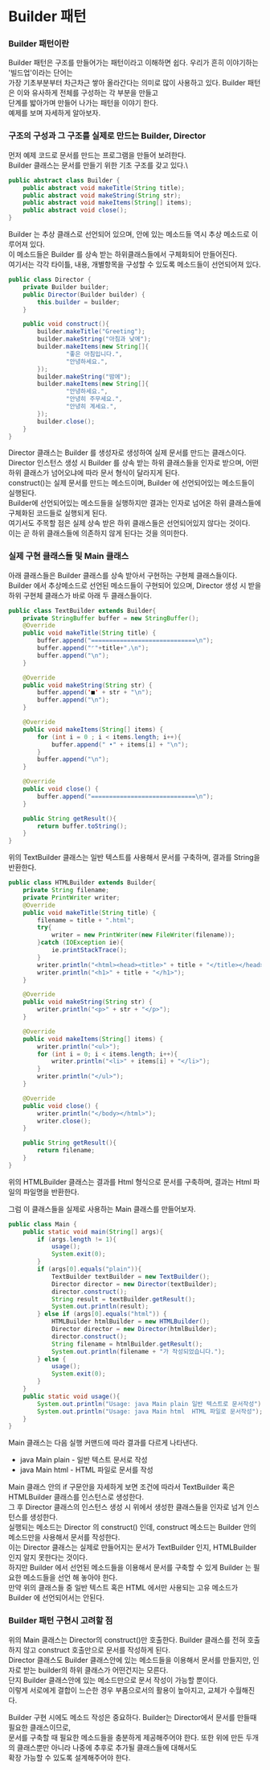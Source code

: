 # Builder 패턴

### Builder 패턴이란
Builder 패턴은 구조를 만들어가는 패턴이라고 이해하면 쉽다. 우리가 흔히 이야기하는 '빌드업'이라는 단어는\
가장 기초부분부터 차근차근 쌓아 올라간다는 의미로 많이 사용하고 있다. Builder 패턴은 이와 유사하게 전체를 구성하는 각 부분을 만들고\
단계를 밟아가며 만들어 나가는 패턴을 이야기 한다.\
예제를 보며 자세하게 알아보자.

### 구조의 구성과 그 구조를 실제로 만드는 Builder, Director
먼저 예제 코드로 문서를 만드는 프로그램을 만들어 보려한다.\
Builder 클래스는 문서를 만들기 위한 기초 구조를 갖고 있다.\
```java
public abstract class Builder {
    public abstract void makeTitle(String title);
    public abstract void makeString(String str);
    public abstract void makeItems(String[] items);
    public abstract void close();
}
```
Builder 는 추상 클래스로 선언되어 있으며, 안에 있는 메소드들 역시 추상 메소드로 이루어져 있다.\
이 메소드들은 Builder 를 상속 받는 하위클래스들에서 구체화되어 만들어진다.\
여기서는 각각 타이틀, 내용, 개별항목을 구성할 수 있도록 메소드들이 선언되어져 있다.

```java
public class Director {
    private Builder builder;
    public Director(Builder builder) {
        this.builder = builder;
    }

    public void construct(){
        builder.makeTitle("Greeting");
        builder.makeString("아침과 낮에");
        builder.makeItems(new String[]{
                "좋은 아침입니다.",
                "안녕하세요.",
        });
        builder.makeString("밤에");
        builder.makeItems(new String[]{
                "안녕하세요.",
                "안녕히 주무세요.",
                "안녕히 계세요.",
        });
        builder.close();
    }
}
```
Director 클래스는 Builder 를 생성자로 생성하여 실제 문서를 만드는 클래스이다.\
Director 인스턴스 생성 시 Builder 를 상속 받는 하위 클래스들을 인자로 받으며, 어떤 하위 클래스가 넘어오냐에 따라 문서 형식이 달라지게 된다.\
construct()는 실제 문서를 만드는 메소드이며, Builder 에 선언되어있는 메소드들이 실행된다.\
Builder에 선언되어있는 메소드들을 실행하지만 결과는 인자로 넘어온 하위 클래스들에 구체화된 코드들로 실행되게 된다.\
여기서도 주목할 점은 실제 상속 받은 하위 클래스들은 선언되어있지 않다는 것이다.\
이는 곧 하위 클래스들에 의존하지 않게 된다는 것을 의미한다.


### 실제 구현 클래스들 및 Main 클래스

아래 클래스들은 Builder 클래스를 상속 받아서 구현하는 구현체 클래스들이다.\
Builder 에서 추상메소드로 선언된 메소드들이 구현되어 있으며, Director 생성 시 받을 하위 구현체 클래스가 바로 아래 두 클래스들이다.

```java
public class TextBuilder extends Builder{
    private StringBuffer buffer = new StringBuffer();
    @Override
    public void makeTitle(String title) {
        buffer.append("=============================\n");
        buffer.append("⌜"+title+"⌟\n");
        buffer.append("\n");
    }

    @Override
    public void makeString(String str) {
        buffer.append('■' + str + "\n");
        buffer.append("\n");
    }

    @Override
    public void makeItems(String[] items) {
        for (int i = 0 ; i < items.length; i++){
            buffer.append(" •" + items[i] + "\n");
        }
        buffer.append("\n");
    }

    @Override
    public void close() {
        buffer.append("=============================\n");
    }

    public String getResult(){
        return buffer.toString();
    }
}
```
위의 TextBuilder 클래스는 일반 텍스트를 사용해서 문서를 구축하며, 결과를 String을 반환한다.

```java
public class HTMLBuilder extends Builder{
    private String filename;
    private PrintWriter writer;
    @Override
    public void makeTitle(String title) {
        filename = title + ".html";
        try{
            writer = new PrintWriter(new FileWriter(filename));
        }catch (IOException ie){
            ie.printStackTrace();
        }
        writer.println("<html><head><title>" + title + "</title></head>                     </body>");
        writer.println("<h1>" + title + "</h1>");
    }

    @Override
    public void makeString(String str) {
        writer.println("<p>" + str + "</p>");
    }

    @Override
    public void makeItems(String[] items) {
        writer.println("<ul>");
        for (int i = 0; i < items.length; i++){
            writer.println("<li>" + items[i] + "</li>");
        }
        writer.println("</ul>");
    }

    @Override
    public void close() {
        writer.println("</body></html>");
        writer.close();
    }

    public String getResult(){
        return filename;
    }
}
```
위의 HTMLBuilder 클래스는 결과를 Html 형식으로 문서를 구축하며, 결과는 Html 파일의 파일명을 반환한다.

그럼 이 클래스들을 실제로 사용하는 Main 클래스를 만들어보자.
```java
public class Main {
    public static void main(String[] args){
        if (args.length != 1){
            usage();
            System.exit(0);
        }
        if (args[0].equals("plain")){
            TextBuilder textBuilder = new TextBuilder();
            Director director = new Director(textBuilder);
            director.construct();
            String result = textBuilder.getResult();
            System.out.println(result);
        } else if (args[0].equals("html")) {
            HTMLBuilder htmlBuilder = new HTMLBuilder();
            Director director = new Director(htmlBuilder);
            director.construct();
            String filename = htmlBuilder.getResult();
            System.out.println(filename + "가 작성되었습니다.");
        } else {
            usage();
            System.exit(0);
        }
    }
    public static void usage(){
        System.out.println("Usage: java Main plain 일반 텍스트로 문서작성");
        System.out.println("Usage: java Main html  HTML 파일로 문서작성");
    }
}
```
Main 클래스는 다음 실행 커맨드에 따라 결과를 다르게 나타낸다. 
* java Main plain - 일반 텍스트 문서로 작성
* java Main html - HTML 파일로 문서를 작성

Main 클래스 안의 if 구문안을 자세하게 보면 조건에 따라서 TextBuilder 혹은 HTMLBuilder 클래스를 인스턴스로 생성한다.\
그 후 Director 클래스의 인스턴스 생성 시 위에서 생성한 클래스들을 인자로 넘겨 인스턴스를 생성한다.\
실행되는 메소드는 Director 의 construct() 인데, construct 메소드는 Builder 안의 메소드만을 사용해서 문서를 작성한다.\
이는 Director 클래스는 실제로 만들어지는 문서가 TextBuilder 인지, HTMLBuilder 인지 알지 못한다는 것이다.\
하지만 Builder 에서 선언된 메소드들을 이용해서 문서를 구축할 수 있게 Builder 는 필요한 메소드들을 선언 해 놓아야 한다.\
만약 위의 클래스들 중 일반 텍스트 혹은 HTML 에서만 사용되는 고유 메소드가 Builder 에 선언되어서는 안된다.

### Builder 패턴 구현시 고려할 점
위의 Main 클래스는 Director의 construct()만 호출한다. Builder 클래스를 전혀 호출하지 않고 construct 호출만으로 문서를 작성하게 된다.\
Director 클래스도 Builder 클래스안에 있는 메소드들을 이용해서 문서를 만들지만, 인자로 받는 builder의 하위 클래스가 어떤건지는 모른다.\
단지 Builder 클래스안에 있는 메소드만으로 문서 작성이 가능할 뿐이다.\
이렇게 서로에게 결합이 느슨한 경우 부품으로서의 활용이 높아지고, 교체가 수월해진다.

Builder 구현 시에도 메소드 작성은 중요하다. Builder는 Director에서 문서를 만들때 필요한 클래스이므로,\
문서를 구축할 때 필요한 메소드들을 충분하게 제공해주어야 한다. 또한 위에 만든 두개의 클래스뿐만 아니라 나중에 추후로 추가될 클래스들에 대해서도\
확장 가능할 수 있도록 설계해주어야 한다.
